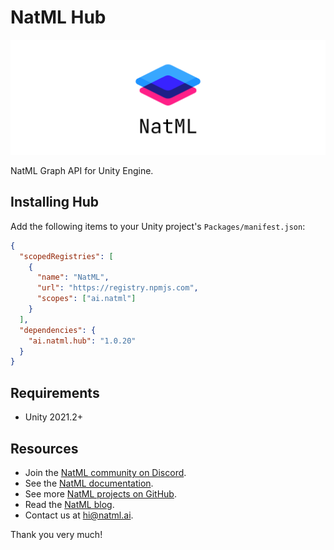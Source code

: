 # NatML Hub

![NatML](https://raw.githubusercontent.com/natmlx/.github/main/natml.png)

NatML Graph API for Unity Engine.

## Installing Hub
Add the following items to your Unity project's `Packages/manifest.json`:
```json
{
  "scopedRegistries": [
    {
      "name": "NatML",
      "url": "https://registry.npmjs.com",
      "scopes": ["ai.natml"]
    }
  ],
  "dependencies": {
    "ai.natml.hub": "1.0.20"
  }
}
```

## Requirements
- Unity 2021.2+

## Resources
- Join the [NatML community on Discord](https://natml.ai/community).
- See the [NatML documentation](https://docs.natml.ai/unity).
- See more [NatML projects on GitHub](https://github.com/natmlx).
- Read the [NatML blog](https://blog.natml.ai/).
- Contact us at [hi@natml.ai](mailto:hi@natml.ai).

Thank you very much!